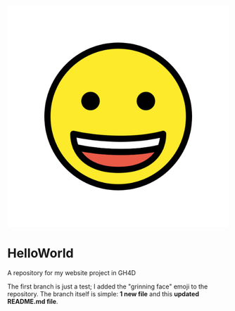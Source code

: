 ![headshot](1F600_color.png)
# HelloWorld
A repository for my website project in GH4D

The first branch is just a test; I added the "grinning face" emoji to the repository. The branch itself is simple: **1 new file** and this **updated README.md file**.

